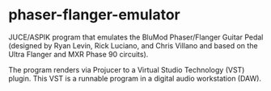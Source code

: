 # phaser-flanger-emulator
JUCE/ASPIK program that emulates the BluMod Phaser/Flanger Guitar Pedal (designed by Ryan Levin, Rick Luciano, and Chris Villano and based on the Ultra Flanger and MXR Phase 90 circuits).

The program renders via Projucer to a Virtual Studio Technology (VST) plugin. This VST is a runnable program in a digital audio workstation (DAW).
